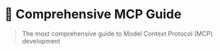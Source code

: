 # 🚀 Comprehensive MCP Guide

> The most comprehensive guide to Model Context Protocol (MCP) development
